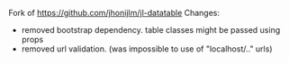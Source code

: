 Fork of https://github.com/jhonijlm/jl-datatable
Changes:
- removed bootstrap dependency. table classes might be passed using props
- removed url validation. (was impossible to use of "localhost/.." urls)